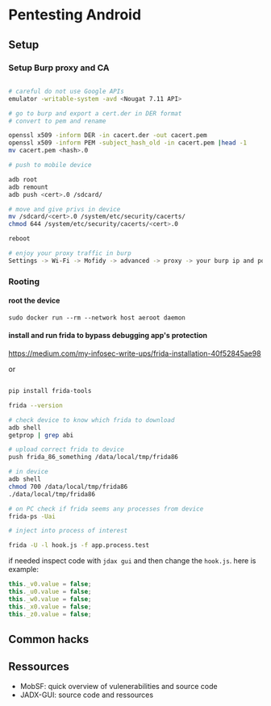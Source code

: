 # Pentesting Android

## Setup

### Setup Burp proxy and CA

```bash

# careful do not use Google APIs
emulator -writable-system -avd <Nougat 7.11 API>

# go to burp and export a cert.der in DER format
# convert to pem and rename

openssl x509 -inform DER -in cacert.der -out cacert.pem
openssl x509 -inform PEM -subject_hash_old -in cacert.pem |head -1
mv cacert.pem <hash>.0

# push to mobile device

adb root
adb remount
adb push <cert>.0 /sdcard/

# move and give privs in device
mv /sdcard/<cert>.0 /system/etc/security/cacerts/
chmod 644 /system/etc/security/cacerts/<cert>.0

reboot

# enjoy your proxy traffic in burp
Settings -> Wi-Fi -> Mofidy -> advanced -> proxy -> your burp ip and port 

```

### Rooting

#### root the device

`sudo docker run --rm --network host aeroot daemon`

#### install and run frida to bypass debugging app's protection

https://medium.com/my-infosec-write-ups/frida-installation-40f52845ae98

or 

```bash

pip install frida-tools

frida --version

# check device to know which frida to download
adb shell
getprop | grep abi

# upload correct frida to device
push frida_86_something /data/local/tmp/frida86

# in device 
adb shell
chmod 700 /data/local/tmp/frida86
./data/local/tmp/frida86

# on PC check if frida seems any processes from device
frida-ps -Uai

# inject into process of interest

frida -U -l hook.js -f app.process.test

```

if needed inspect code with `jdax gui` and then change the `hook.js`. 
here is example:

```js
this._v0.value = false;
this._u0.value = false;
this._w0.value = false;
this._x0.value = false;
this._z0.value = false;
```

## Common hacks


## Ressources

* MobSF: quick overview of vulenerabilities and source code
* JADX-GUI: source code and ressources
